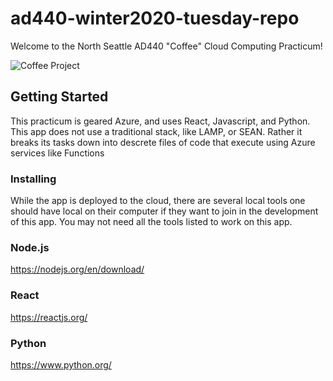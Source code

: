 # ad440-winter2020-tuesday-repo

Welcome to the North Seattle AD440 "Coffee" Cloud Computing Practicum! 

<img src="https://food.fnr.sndimg.com/content/dam/images/food/fullset/2014/11/6/0/fnd_cat-latte-art.jpg.rend.hgtvcom.406.305.suffix/1415304438292.jpeg" title="Coffee Project">

## Getting Started
This practicum is geared Azure, and uses React, Javascript, and Python. This app does not use a traditional stack, like LAMP, or SEAN. Rather it breaks its tasks down into descrete files of code that execute using Azure services like Functions 

### Installing
While the app is deployed to the cloud, there are several local tools one should have local on their computer if they want to join in the development of this app. You may not need all the tools listed to work on this app.

### Node.js
https://nodejs.org/en/download/

### React
https://reactjs.org/

### Python
https://www.python.org/
